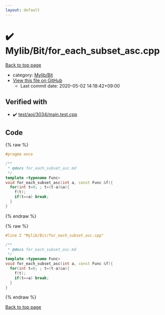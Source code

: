 ```yaml
---
layout: default
---
```


<!-- mathjax config similar to math.stackexchange -->
<script type="text/javascript" async
  src="https://cdnjs.cloudflare.com/ajax/libs/mathjax/2.7.5/MathJax.js?config=TeX-MML-AM_CHTML">
</script>
<script type="text/x-mathjax-config">
  MathJax.Hub.Config({
    TeX: { equationNumbers: { autoNumber: "AMS" }},
    tex2jax: {
      inlineMath: [ ['$','$'] ],
      processEscapes: true
    },
    "HTML-CSS": { matchFontHeight: false },
    displayAlign: "left",
    displayIndent: "2em"
  });
</script>

<script type="text/javascript" src="https://cdnjs.cloudflare.com/ajax/libs/jquery/3.4.1/jquery.min.js"></script>
<script src="https://cdn.jsdelivr.net/npm/jquery-balloon-js@1.1.2/jquery.balloon.min.js" integrity="sha256-ZEYs9VrgAeNuPvs15E39OsyOJaIkXEEt10fzxJ20+2I=" crossorigin="anonymous"></script>
<script type="text/javascript" src="../../../assets/js/copy-button.js"></script>
<link rel="stylesheet" href="../../../assets/css/copy-button.css" />


# :heavy_check_mark: Mylib/Bit/for_each_subset_asc.cpp

<a href="../../../index.html">Back to top page</a>

* category: <a href="../../../index.html#fe4a83e4dc2a7f834ed4cd85d6972a53">Mylib/Bit</a>
* <a href="{{ site.github.repository_url }}/blob/master/Mylib/Bit/for_each_subset_asc.cpp">View this file on GitHub</a>
    - Last commit date: 2020-05-02 14:18:42+09:00




## Verified with

* :heavy_check_mark: <a href="../../../verify/test/aoj/3034/main.test.cpp.html">test/aoj/3034/main.test.cpp</a>


## Code

<a id="unbundled"></a>
{% raw %}
```cpp
#pragma once

/**
 * @docs for_each_subset_asc.md
 */
template <typename Func>
void for_each_subset_asc(int a, const Func &f){
  for(int t=0; ; t=(t-a)&a){
    f(t);
    if(t==a) break;
  }
}

```
{% endraw %}

<a id="bundled"></a>
{% raw %}
```cpp
#line 2 "Mylib/Bit/for_each_subset_asc.cpp"

/**
 * @docs for_each_subset_asc.md
 */
template <typename Func>
void for_each_subset_asc(int a, const Func &f){
  for(int t=0; ; t=(t-a)&a){
    f(t);
    if(t==a) break;
  }
}

```
{% endraw %}

<a href="../../../index.html">Back to top page</a>

